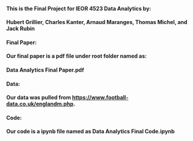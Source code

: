 #### This is the Final Project for IEOR 4523 Data Analytics by:

#### Hubert Grillier, Charles Kanter, Arnaud Maranges, Thomas Michel, and Jack Rubin

#### Final Paper:

#### Our final paper is a pdf file under root folder named as:

#### Data Analytics Final Paper.pdf

#### Data:

#### Our data was pulled from https://www.football-data.co.uk/englandm.php.  

#### Code:

#### Our code is a ipynb file named as Data Analytics Final Code.ipynb
